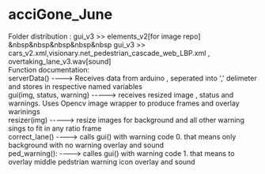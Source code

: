 # acciGone_June
Folder distribution : gui_v3 >> elements_v2[for image repo]<br>
&nbsp&nbsp&nbsp&nbsp&nbsp  gui_v3 >> cars_v2.xml,visionary.net_pedestrian_cascade_web_LBP.xml , overtaking_lane_v3.wav[sound]<br>
Function documentation: <br>
serverData() ----> Receives data from arduino , seperated into ',' delimeter and stores in respective named variables <br>
gui(img, status, warning) -----> receives resized image , status and warnings. Uses Opencv image wrapper to produce frames and overlay warinings<br>
resizer(img) -----> resize images for background and all other warning sings to fit in any ratio frame <br>
correct_lane() ----> calls gui() with warning code 0. that means only background with no warning overlay and sound <br>
ped_warning(): ----> calles gui() with warning code 1. that means to overlay middle pedstrian warning icon overlay and sound <br>
                                                                                              
                      
